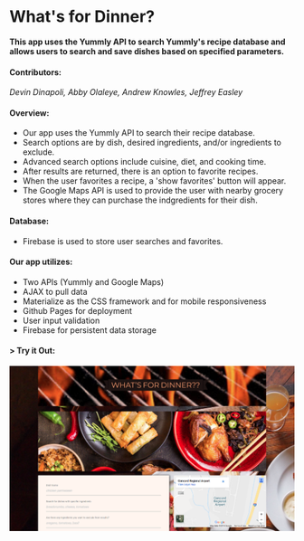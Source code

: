# What's for Dinner?

__This app uses the Yummly API to search Yummly's recipe database and allows users to search and save dishes based on specified parameters.__

#### Contributors: 
_Devin Dinapoli, Abby Olaleye, Andrew Knowles, Jeffrey Easley_

#### Overview:
* Our app uses the Yummly API to search their recipe database. 
* Search options are by dish, desired ingredients, and/or ingredients to exclude.  
* Advanced search options include cuisine, diet, and cooking time.
* After results are returned, there is an option to favorite recipes.  
* When the user favorites a recipe, a 'show favorites' button will appear.
* The Google Maps API is used to provide the user with nearby grocery stores where they can purchase the indgredients for their dish.

#### Database:
* Firebase is used to store user searches and favorites.

#### Our app utilizes: 
* Two APIs (Yummly and Google Maps)
* AJAX to pull data
* Materialize as the CSS framework and for mobile responsiveness
* Github Pages for deployment
* User input validation
* Firebase for persistent data storage

#### > __Try it Out:__
[![What's for Dinner](assets/images/whatsfordinner.png)](https://aolaleye.github.io/whats-for-dinner/)
